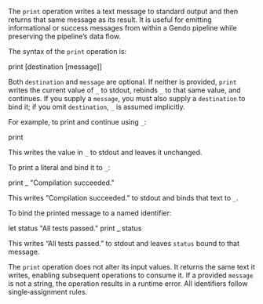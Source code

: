 The `print` operation writes a text message to standard output and then returns 
that same message as its result. It is useful for emitting informational or 
success messages from within a Gendo pipeline while preserving the pipeline’s 
data flow.

The syntax of the `print` operation is:

  print [destination [message]]

Both `destination` and `message` are optional. If neither is provided, `print` 
writes the current value of `_` to stdout, rebinds `_` to that same value, and 
continues. If you supply a `message`, you must also supply a `destination` to 
bind it; if you omit `destination`, `_` is assumed implicitly.

For example, to print and continue using `_`:

  print

This writes the value in `_` to stdout and leaves it unchanged.

To print a literal and bind it to `_`:

  print _ "Compilation succeeded."

This writes “Compilation succeeded.” to stdout and binds that text to `_`.

To bind the printed message to a named identifier:

  let status "All tests passed."
  print _ status

This writes “All tests passed.” to stdout and leaves `status` bound to that 
message.

The `print` operation does not alter its input values. It returns the same text 
it writes, enabling subsequent operations to consume it. If a provided 
`message` is not a string, the operation results in a runtime error. All 
identifiers follow single‑assignment rules.
